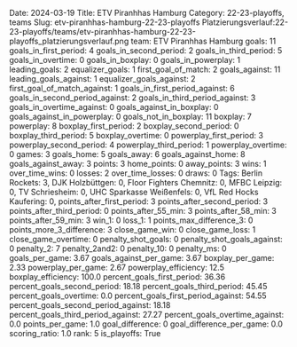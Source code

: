 Date: 2024-03-19
Title: ETV Piranhhas Hamburg
Category: 22-23-playoffs, teams
Slug: etv-piranhhas-hamburg-22-23-playoffs
Platzierungsverlauf:22-23-playoffs/teams/etv-piranhhas-hamburg-22-23-playoffs_platzierungsverlauf.png
team: ETV Piranhhas Hamburg
goals: 11
goals_in_first_period: 4
goals_in_second_period: 2
goals_in_third_period: 5
goals_in_overtime: 0
goals_in_boxplay: 0
goals_in_powerplay: 1
leading_goals: 2
equalizer_goals: 1
first_goal_of_match: 2
goals_against: 11
leading_goals_against: 1
equalizer_goals_against: 2
first_goal_of_match_against: 1
goals_in_first_period_against: 6
goals_in_second_period_against: 2
goals_in_third_period_against: 3
goals_in_overtime_against: 0
goals_against_in_boxplay: 0
goals_against_in_powerplay: 0
goals_not_in_boxplay: 11
boxplay: 7
powerplay: 8
boxplay_first_period: 2
boxplay_second_period: 0
boxplay_third_period: 5
boxplay_overtime: 0
powerplay_first_period: 3
powerplay_second_period: 4
powerplay_third_period: 1
powerplay_overtime: 0
games: 3
goals_home: 5
goals_away: 6
goals_against_home: 8
goals_against_away: 3
points: 3
home_points: 0
away_points: 3
wins: 1
over_time_wins: 0
losses: 2
over_time_losses: 0
draws: 0
Tags:  Berlin Rockets: 3,  DJK Holzbüttgen: 0,  Floor Fighters Chemnitz: 0,  MFBC Leipzig: 0,  TV Schriesheim: 0,  UHC Sparkasse Weißenfels: 0,  VfL Red Hocks Kaufering: 0,
points_after_first_period: 3
points_after_second_period: 3
points_after_third_period: 0
points_after_55_min: 3
points_after_58_min: 3
points_after_59_min: 3
win_1: 0
loss_1: 1
points_max_difference_3: 0
points_more_3_difference: 3
close_game_win: 0
close_game_loss: 1
close_game_overtime: 0
penalty_shot_goals: 0
penalty_shot_goals_against: 0
penalty_2: 7
penalty_2and2: 0
penalty_10: 0
penalty_ms: 0
goals_per_game: 3.67
goals_against_per_game: 3.67
boxplay_per_game: 2.33
powerplay_per_game: 2.67
powerplay_efficiency: 12.5
boxplay_efficiency: 100.0
percent_goals_first_period: 36.36
percent_goals_second_period: 18.18
percent_goals_third_period: 45.45
percent_goals_overtime: 0.0
percent_goals_first_period_against: 54.55
percent_goals_second_period_against: 18.18
percent_goals_third_period_against: 27.27
percent_goals_overtime_against: 0.0
points_per_game: 1.0
goal_difference: 0
goal_difference_per_game: 0.0
scoring_ratio: 1.0
rank: 5
is_playoffs: True

